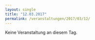 ```yaml
---
layout: single
title: "12.03.2017"
permalink: /veranstaltungen/2017/03/12/
---
```


Keine Veranstaltung an diesem Tag.
